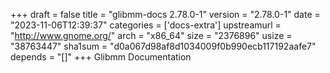 +++
draft = false
title = "glibmm-docs 2.78.0-1"
version = "2.78.0-1"
date = "2023-11-06T12:39:37"
categories = ['docs-extra']
upstreamurl = "http://www.gnome.org/"
arch = "x86_64"
size = "2376896"
usize = "38763447"
sha1sum = "d0a067d98af8d1034009f0b990ecb117192aafe7"
depends = "[]"
+++
Glibmm Documentation